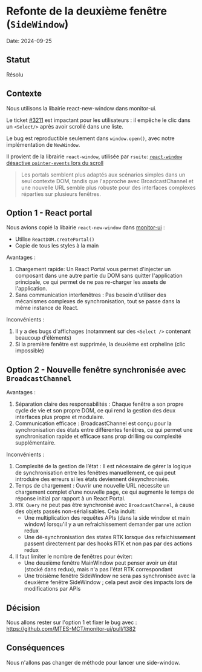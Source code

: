 # Refonte de la deuxième fenêtre (`SideWindow`)

Date: 2024-09-25

## Statut

Résolu

## Contexte

Nous utilisons la libairie react-new-window dans monitor-ui.

Le ticket [#3211](https://github.com/MTES-MCT/monitorfish/issues/3211) est impactant pour les utilisateurs : il empêche le clic dans un `<Select/>` après avoir scrollé dans une liste. 

Le bug est reproductible seulement dans `window.open()`, avec notre implémentation de `NewWindow`.

Il provient de la librairie `react-window`, utilisée par `rsuite`: [`react-window` désactive `pointer-events` lors du scroll](https://github.com/bvaughn/react-window/issues/128)

> Les portals semblent plus adaptés aux scénarios simples dans un seul contexte DOM, tandis que l'approche avec BroadcastChannel et une nouvelle URL semble plus robuste pour des interfaces complexes réparties sur plusieurs fenêtres.

## Option 1 - React portal

Nous avions copié la libairie `react-new-window` dans [monitor-ui](https://github.com/MTES-MCT/monitor-ui/blob/d1294389097d528637c481ada8ea9ad1514f2640/src/components/NewWindow.tsx#L44) :
- Utilise `ReactDOM.createPortal()`
- Copie de tous les styles à la main

Avantages :
1. Chargement rapide: Un React Portal vous permet d'injecter un composant dans une autre partie du DOM sans quitter l'application principale, ce qui permet de ne pas re-charger les assets de l'application.
2. Sans communication interfenêtres : Pas besoin d'utiliser des mécanismes complexes de synchronisation, tout se passe dans la même instance de React.

Inconvénients :
1. Il y a des bugs d'affichages (notamment sur des `<Select />` contenant beaucoup d'éléments) 
2. Si la première fenêtre est supprimée, la deuxième est orpheline (clic impossible)

## Option 2 - Nouvelle fenêtre synchronisée avec `BroadcastChannel`

Avantages :
1. Séparation claire des responsabilités : Chaque fenêtre a son propre cycle de vie et son propre DOM, ce qui rend la gestion des deux interfaces plus propre et modulaire.
2. Communication efficace : BroadcastChannel est conçu pour la synchronisation des états entre différentes fenêtres, ce qui permet une synchronisation rapide et efficace sans prop drilling ou complexité supplémentaire.

Inconvénients :
1. Complexité de la gestion de l’état : Il est nécessaire de gérer la logique de synchronisation entre les fenêtres manuellement, ce qui peut introduire des erreurs si les états deviennent désynchronisés.
2. Temps de chargement : Ouvrir une nouvelle URL nécessite un chargement complet d’une nouvelle page, ce qui augmente le temps de réponse initial par rapport à un React Portal.
3. `RTK Query` ne peut pas être synchronisé avec `BroadcastChannel`, à cause des objets passés non-sérialisables. Cela induit:
   - Une multiplication des requêtes APIs (dans la side window et main window) lorsqu'il y a un refraichissement demander par une action redux
   - Une dé-synchronisation des states RTK lorsque des refaichissement passent directement par des hooks RTK et non pas par des actions redux
4. Il faut limiter le nombre de fenêtres pour éviter:
   - Une deuxième fenêtre MainWindow peut penser avoir un état (stocké dans redux), mais n'a pas l'état RTK correspondant
   - Une troisième fenêtre SideWindow ne sera pas synchronisée avec la deuxième fenêtre SideWindow ; cela peut avoir des impacts lors de modifications par APIs 
  
## Décision

Nous allons rester sur l'option 1 et fixer le bug avec : https://github.com/MTES-MCT/monitor-ui/pull/1382

## Conséquences

Nous n'allons pas changer de méthode pour lancer une side-window.
